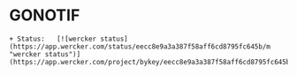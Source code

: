 GONOTIF
========
    + Status:   [![wercker status](https://app.wercker.com/status/eecc8e9a3a387f58aff6cd8795fc645b/m "wercker status")](https://app.wercker.com/project/bykey/eecc8e9a3a387f58aff6cd8795fc645b)
